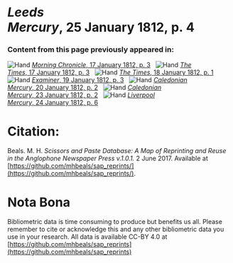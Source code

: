 # *Leeds Mercury*, 25 January 1812, p. 4  
  
### Content from this page previously appeared in:  
![Hand](http://scissorsandpaste.net/wp-content/uploads/2017/06/smallhandpointer.png) [*Morning Chronicle*, 17 January 1812, p. 3](https://mhbeals.github.io/sap_html/Morning-Chronicle/Morning-Chronicle-17-January-1812-p-3)  
![Hand](http://scissorsandpaste.net/wp-content/uploads/2017/06/smallhandpointer.png) [*The Times*, 17 January 1812, p. 3](https://mhbeals.github.io/sap_html/The-Times/The-Times-17-January-1812-p-3)  
![Hand](http://scissorsandpaste.net/wp-content/uploads/2017/06/smallhandpointer.png) [*The Times*, 18 January 1812, p. 1](https://mhbeals.github.io/sap_html/The-Times/The-Times-18-January-1812-p-1)  
![Hand](http://scissorsandpaste.net/wp-content/uploads/2017/06/smallhandpointer.png) [*Examiner*, 19 January 1812, p. 3](https://mhbeals.github.io/sap_html/Examiner/Examiner-19-January-1812-p-3)  
![Hand](http://scissorsandpaste.net/wp-content/uploads/2017/06/smallhandpointer.png) [*Caledonian Mercury*, 20 January 1812, p. 2](https://mhbeals.github.io/sap_html/Caledonian-Mercury/Caledonian-Mercury-20-January-1812-p-2)  
![Hand](http://scissorsandpaste.net/wp-content/uploads/2017/06/smallhandpointer.png) [*Caledonian Mercury*, 23 January 1812, p. 2](https://mhbeals.github.io/sap_html/Caledonian-Mercury/Caledonian-Mercury-23-January-1812-p-2)  
![Hand](http://scissorsandpaste.net/wp-content/uploads/2017/06/smallhandpointer.png) [*Liverpool Mercury*, 24 January 1812, p. 6](https://mhbeals.github.io/sap_html/Liverpool-Mercury/Liverpool-Mercury-24-January-1812-p-6)  


# Citation: 

Beals. M. H. *Scissors and Paste Database: A Map of Reprinting and Reuse in the Anglophone Newspaper Press v.1.0.1.* 2 June 2017. Available at [https://github.com/mhbeals/sap_reprints/](https://github.com/mhbeals/sap_reprints/). 

# Nota Bona

Bibliometric data is time consuming to produce but benefits us all. Please remember to cite or acknowledge this and any other bibliometric data you use in your research. All data is available CC-BY 4.0 at [https://github.com/mhbeals/sap_reprints](https://github.com/mhbeals/sap_reprints)
